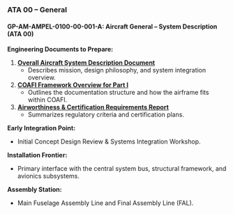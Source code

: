 ### ATA 00 – General

#### GP-AM-AMPEL-0100-00-001-A: Aircraft General – System Description (ATA 00)
**Engineering Documents to Prepare:**
1. **[Overall Aircraft System Description Document](https://github.com/Robbbo-T/Robbbo-T/new/main/docs/GP-AM/EDR/GP-AM-EDR-00-001)**
   - Describes mission, design philosophy, and system integration overview.
2. **[COAFI Framework Overview for Part I](https://github.com/Robbbo-T/Robbbo-T/new/main/docs/GP-AM/EDR/GP-AM-EDR-00-002)**
   - Outlines the documentation structure and how the airframe fits within COAFI.
3. **[Airworthiness & Certification Requirements Report](https://github.com/Robbbo-T/Robbbo-T/new/main/docs/GP-AM/EDR/GP-AM-EDR-00-003)**
   - Summarizes regulatory criteria and certification plans.

**Early Integration Point:**
- Initial Concept Design Review & Systems Integration Workshop.

**Installation Frontier:**
- Primary interface with the central system bus, structural framework, and avionics subsystems.

**Assembly Station:**
- Main Fuselage Assembly Line and Final Assembly Line (FAL).

